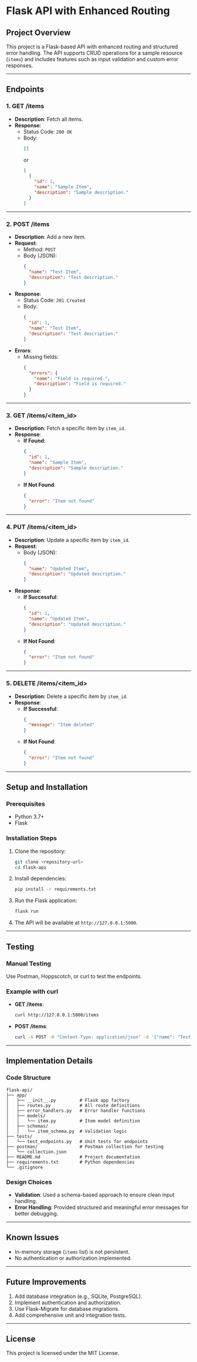 # Flask API with Enhanced Routing

## Project Overview
This project is a Flask-based API with enhanced routing and structured error handling. The API supports CRUD operations for a sample resource (`items`) and includes features such as input validation and custom error responses.

---

## Endpoints

### 1. **GET /items**
- **Description**: Fetch all items.
- **Response**:
  - Status Code: `200 OK`
  - Body:
    ```json
    []
    ```
    or
    ```json
    [
      {
        "id": 1,
        "name": "Sample Item",
        "description": "Sample description."
      }
    ]
    ```

---

### 2. **POST /items**
- **Description**: Add a new item.
- **Request**:
  - Method: `POST`
  - Body (JSON):
    ```json
    {
      "name": "Test Item",
      "description": "Test description."
    }
    ```
- **Response**:
  - Status Code: `201 Created`
  - Body:
    ```json
    {
      "id": 1,
      "name": "Test Item",
      "description": "Test description."
    }
    ```
- **Errors**:
  - Missing fields:
    ```json
    {
      "errors": {
        "name": "Field is required.",
        "description": "Field is required."
      }
    }
    ```

---

### 3. **GET /items/<item_id>**
- **Description**: Fetch a specific item by `item_id`.
- **Response**:
  - **If Found**:
    ```json
    {
      "id": 1,
      "name": "Sample Item",
      "description": "Sample description."
    }
    ```
  - **If Not Found**:
    ```json
    {
      "error": "Item not found"
    }
    ```

---

### 4. **PUT /items/<item_id>**
- **Description**: Update a specific item by `item_id`.
- **Request**:
  - Body (JSON):
    ```json
    {
      "name": "Updated Item",
      "description": "Updated description."
    }
    ```
- **Response**:
  - **If Successful**:
    ```json
    {
      "id": 1,
      "name": "Updated Item",
      "description": "Updated description."
    }
    ```
  - **If Not Found**:
    ```json
    {
      "error": "Item not found"
    }
    ```

---

### 5. **DELETE /items/<item_id>**
- **Description**: Delete a specific item by `item_id`.
- **Response**:
  - **If Successful**:
    ```json
    {
      "message": "Item deleted"
    }
    ```
  - **If Not Found**:
    ```json
    {
      "error": "Item not found"
    }
    ```

---

## Setup and Installation

### Prerequisites
- Python 3.7+
- Flask

### Installation Steps
1. Clone the repository:
   ```bash
   git clone <repository-url>
   cd flask-api
   ```
2. Install dependencies:
   ```bash
   pip install -r requirements.txt
   ```
3. Run the Flask application:
   ```bash
   flask run
   ```
4. The API will be available at `http://127.0.0.1:5000`.

---

## Testing

### Manual Testing
Use Postman, Hoppscotch, or curl to test the endpoints.

### Example with curl
- **GET /items**:
  ```bash
  curl http://127.0.0.1:5000/items
  ```
- **POST /items**:
  ```bash
  curl -X POST -H "Content-Type: application/json" -d '{"name": "Test", "description": "Test description"}' http://127.0.0.1:5000/items
  ```

---

## Implementation Details

### Code Structure
```plaintext
flask-api/
├── app/
│   ├── __init__.py         # Flask app factory
│   ├── routes.py           # All route definitions
│   ├── error_handlers.py   # Error handler functions
│   ├── models/
│   │   └── item.py         # Item model definition
│   ├── schemas/
│   │   └── item_schema.py  # Validation logic
├── tests/
│   └── test_endpoints.py   # Unit tests for endpoints
├── postman/                # Postman collection for testing
│   └── collection.json
├── README.md               # Project documentation
├── requirements.txt        # Python dependencies
└── .gitignore
```

### Design Choices
- **Validation**: Used a schema-based approach to ensure clean input handling.
- **Error Handling**: Provided structured and meaningful error messages for better debugging.

---

## Known Issues
- In-memory storage (`items` list) is not persistent.
- No authentication or authorization implemented.

---

## Future Improvements
1. Add database integration (e.g., SQLite, PostgreSQL).
2. Implement authentication and authorization.
3. Use Flask-Migrate for database migrations.
4. Add comprehensive unit and integration tests.

---

## License
This project is licensed under the MIT License.

